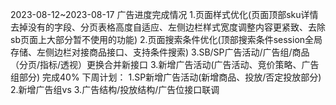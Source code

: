 2023-08-12~2023-08-17 广告进度完成情况
1.页面样式优化(页面顶部sku详情去掉没有的字段、分页表格高度自适应、左侧边栏样式宽度调整内容更紧致、去除sb页面上大部分暂不使用的功能)
2.页面搜索条件优化(顶部搜索条件session全局存储、左侧边栏对接商品接口、支持条件搜索)
3.SB/SP广告活动/广告组/商品（分页/指标/透视）更换合并新接口 
3.新增广告活动(广告活动、竞价策略、广告组部分)  完成40%
下周计划：
1.SP新增广告活动(新增商品、投放/否定投放部分)
2.新增广告组vs
3.广告结构/投放结构/广告位接口联调